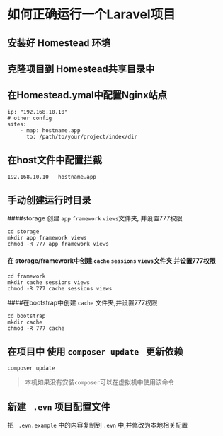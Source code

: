 # 如何正确运行一个Laravel项目

## 安装好 Homestead 环境

## 克隆项目到 Homestead共享目录中

## 在Homestead.ymal中配置Nginx站点

```Shell
ip: "192.168.10.10"
# other config
sites:
	- map: hostname.app
	  to: /path/to/your/project/index/dir
```

## 在host文件中配置拦截

```
192.168.10.10   hostname.app
```

## 手动创建运行时目录

####storage 创建 `app` `framework` `views`文件夹, 并设置777权限

```shell
cd storage
mkdir app framework views
chmod -R 777 app framework views
```

#### 在 storage/framework中创建 `cache` `sessions` `views`文件夹 并设置777权限

```shell
cd framework
mkdir cache sessions views
chmod -R 777 cache sessions views
```

####在bootstrap中创建 `cache` 文件夹,并设置777权限

```shell
cd bootstrap
mkdir cache
chmod -R 777 cache
```

## 在项目中 使用 `composer update ` 更新依赖

```shell
composer update
```

> 本机如果没有安装`composer`可以在虚拟机中使用该命令

## 新建 ` .evn` 项目配置文件

把 ` .evn.example` 中的内容复制到 `.evn` 中,并修改为本地相关配置

